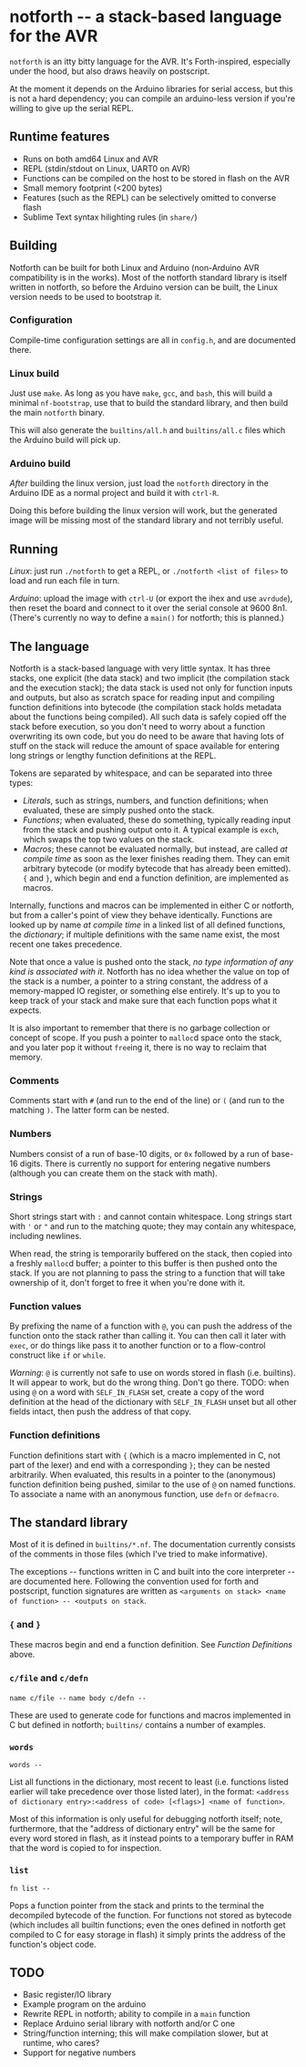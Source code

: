 # notforth -- a stack-based language for the AVR

`notforth` is an itty bitty language for the AVR. It's Forth-inspired, especially under the hood, but also draws heavily on postscript.

At the moment it depends on the Arduino libraries for serial access, but this is not a hard dependency; you can compile an arduino-less version if you're willing to give up the serial REPL.

## Runtime features

 * Runs on both amd64 Linux and AVR
 * REPL (stdin/stdout on Linux, UART0 on AVR)
 * Functions can be compiled on the host to be stored in flash on the AVR
 * Small memory footprint (<200 bytes)
 * Features (such as the REPL) can be selectively omitted to converse flash
 * Sublime Text syntax hilighting rules (in `share/`)

## Building

Notforth can be built for both Linux and Arduino (non-Arduino AVR compatibility is in the works). Most of the notforth standard library is itself written in notforth, so before the Arduino version can be built, the Linux version needs to be used to bootstrap it.

### Configuration

Compile-time configuration settings are all in `config.h`, and are documented there.

### Linux build

Just use `make`. As long as you have `make`, `gcc`, and `bash`, this will build a minimal `nf-bootstrap`, use that to build the standard library, and then build the main `notforth` binary.

This will also generate the `builtins/all.h` and `builtins/all.c` files which the Arduino build will pick up.

### Arduino build

*After* building the linux version, just load the `notforth` directory in the Arduino IDE as a normal project and build it with `ctrl-R`.

Doing this before building the linux version will work, but the generated image will be missing most of the standard library and not terribly useful.

## Running

*Linux*: just run `./notforth` to get a REPL, or `./notforth <list of files>` to load and run each file in turn.

*Arduino*: upload the image with `ctrl-U` (or export the ihex and use `avrdude`), then reset the board and connect to it over the serial console at 9600 8n1. (There's currently no way to define a `main()` for notforth; this is planned.)

## The language

Notforth is a stack-based language with very little syntax. It has three stacks, one explicit (the data stack) and two implicit (the compilation stack and the execution stack); the data stack is used not only for function inputs and outputs, but also as scratch space for reading input and compiling function definitions into bytecode (the compilation stack holds metadata about the functions being compiled). All such data is safely copied off the stack before execution, so you don't need to worry about a function overwriting its own code, but you do need to be aware that having lots of stuff on the stack will reduce the amount of space available for entering long strings or lengthy function definitions at the REPL.

Tokens are separated by whitespace, and can be separated into three types:
- *Literals*, such as strings, numbers, and function definitions; when evaluated, these are simply pushed onto the stack.
- *Functions*; when evaluated, these do something, typically reading input from the stack and pushing output onto it. A typical example is `exch`, which swaps the top two values on the stack.
- *Macros*; these cannot be evaluated normally, but instead, are called *at compile time* as soon as the lexer finishes reading them. They can emit arbitrary bytecode (or modify bytecode that has already been emitted). `{` and `}`, which begin and end a function definition, are implemented as macros.

Internally, functions and macros can be implemented in either C or notforth, but from a caller's point of view they behave identically. Functions are looked up by name *at compile time* in a linked list of all defined functions, the *dictionary*; if multiple definitions with the same name exist, the most recent one takes precedence.

Note that once a value is pushed onto the stack, *no type information of any kind is associated with it*. Notforth has no idea whether the value on top of the stack is a number, a pointer to a string constant, the address of a memory-mapped IO register, or something else entirely. It's up to you to keep track of your stack and make sure that each function pops what it expects.

It is also important to remember that there is no garbage collection or concept of scope. If you push a pointer to `malloc`d space onto the stack, and you later pop it without `free`ing it, there is no way to reclaim that memory.

### Comments

Comments start with `#` (and run to the end of the line) or `(` (and run to the matching `)`. The latter form can be nested.

### Numbers

Numbers consist of a run of base-10 digits, or `0x` followed by a run of base-16 digits. There is currently no support for entering negative numbers (although you can create them on the stack with math).

### Strings

Short strings start with `:` and cannot contain whitespace. Long strings start with `'` or `"` and run to the matching quote; they may contain any whitespace, including newlines.

When read, the string is temporarily buffered on the stack, then copied into a freshly `malloc`d buffer; a pointer to this buffer is then pushed onto the stack. If you are not planning to pass the string to a function that will take ownership of it, don't forget to free it when you're done with it.

### Function values

By prefixing the name of a function with `@`, you can push the address of the function onto the stack rather than calling it. You can then call it later with `exec`, or do things like pass it to another function or to a flow-control construct like `if` or `while`.

*Warning*: `@` is currently not safe to use on words stored in flash (i.e. builtins). It will appear to work, but do the wrong thing. Don't go there. TODO: when using `@` on a word with `SELF_IN_FLASH` set, create a copy of the word definition at the head of the dictionary with `SELF_IN_FLASH` unset but all other fields intact, then push the address of that copy.

### Function definitions

Function definitions start with `{` (which is a macro implemented in C, not part of the lexer) and end with a corresponding `}`; they can be nested arbitrarily. When evaluated, this results in a pointer to the (anonymous) function definition being pushed, similar to the use of `@` on named functions. To associate a name with an anonymous function, use `defn` or `defmacro`.

## The standard library

Most of it is defined in `builtins/*.nf`. The documentation currently consists of the comments in those files (which I've tried to make informative).

The exceptions -- functions written in C and built into the core interpreter -- are documented here. Following the convention used for forth and postscript, function signatures are written as `<arguments on stack> <name of function> -- <outputs on stack`.

### `{` and `}`

These macros begin and end a function definition. See *Function Definitions* above.

### `c/file` and `c/defn`

`name c/file --`
`name body c/defn --`

These are used to generate code for functions and macros implemented in C but defined in notforth; `builtins/` contains a number of examples.

### `words `

`words --`

List all functions in the dictionary, most recent to least (i.e. functions listed earlier will take precedence over those listed later), in the format: `<address of dictionary entry>:<address of code> [<flags>] <name of function>`.

Most of this information is only useful for debugging notforth itself; note, furthermore, that the "address of dictionary entry" will be the same for every word stored in flash, as it instead points to a temporary buffer in RAM that the word is copied to for inspection.

### `list`

`fn list --`

Pops a function pointer from the stack and prints to the terminal the decompiled bytecode of the function. For functions not stored as bytecode (which includes all builtin functions; even the ones defined in notforth get compiled to C for easy storage in flash) it simply prints the address of the function's object code.

## TODO

 * Basic register/IO library
 * Example program on the arduino
 * Rewrite REPL in notforth; ability to compile in a `main` function
 * Replace Arduino serial library with notforth and/or C one
 * String/function interning; this will make compilation slower, but at runtime, who cares?
 * Support for negative numbers
